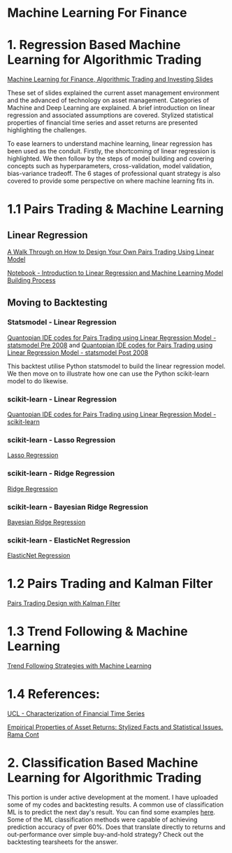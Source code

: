 # Machine Learning For Finance

# 1. Regression Based Machine Learning for Algorithmic Trading

[Machine Learning for Finance, Algorithmic Trading and Investing Slides](https://github.com/anthonyng2/Machine-Learning-For-Finance/blob/master/Regression%20Based%20Machine%20Learning%20for%20Algorithmic%20Trading/Machine%20Learning%20-%20Linear%20Regression%20for%20Algo%20Trading%20v2017-07-13.pdf)

These set of slides explained the current asset management environment and the advanced of technology on asset management. Categories of Machine and Deep Learning are explained. A brief introduction on linear regression and associated assumptions are covered. Stylized statistical properties of financial time series and asset returns are presented highlighting the challenges. 

To ease learners to understand machine learning, linear regression has been used as the conduit. Firstly, the shortcoming of linear regression is highlighted. We then follow by the steps of model building and covering concepts such as hyperparameters, cross-validation, model validation, bias-variance tradeoff. The 6 stages of professional quant strategy is also covered to provide some perspective on where machine learning fits in.



# 1.1 Pairs Trading & Machine Learning

## Linear Regression
[A Walk Through on How to Design Your Own Pairs Trading Using Linear Model](https://nbviewer.jupyter.org/github/anthonyng2/Machine-Learning-For-Finance/blob/master/Regression%20Based%20Machine%20Learning%20for%20Algorithmic%20Trading/Pairs_Trading_and_Linear_Regression.ipynb)

[Notebook - Introduction to Linear Regression and Machine Learning Model Building Process](https://nbviewer.jupyter.org/github/anthonyng2/Machine-Learning-For-Finance/blob/master/Regression%20Based%20Machine%20Learning%20for%20Algorithmic%20Trading/Linear%20Regression.ipynb)

## Moving to Backtesting

### Statsmodel - Linear Regression
[Quantopian IDE codes for Pairs Trading using Linear Regression Model - statsmodel Pre 2008](https://nbviewer.jupyter.org/github/anthonyng2/Machine-Learning-For-Finance/blob/master/Regression%20Based%20Machine%20Learning%20for%20Algorithmic%20Trading/Pairs%20Trading%20statsmodels%20Linear%20Pre%202008.py) and [Quantopian IDE codes for Pairs Trading using Linear Regression Model - statsmodel Post 2008](https://nbviewer.jupyter.org/github/anthonyng2/Machine-Learning-For-Finance/blob/master/Regression%20Based%20Machine%20Learning%20for%20Algorithmic%20Trading/Pairs%20Trading%20statsmodels%20Linear%20Post%202008.py)

This backtest utilise Python statsmodel to build the linear regression model. We then move on to illustrate how one can use the Python scikit-learn model to do likewise.

### scikit-learn - Linear Regression
[Quantopian IDE codes for Pairs Trading using Linear Regression Model - scikit-learn](https://nbviewer.jupyter.org/github/anthonyng2/Machine-Learning-For-Finance/blob/master/Regression%20Based%20Machine%20Learning%20for%20Algorithmic%20Trading/Pairs%20Trading%20scikit-learn%20Linear.py)

### scikit-learn - Lasso Regression
[Lasso Regression](https://nbviewer.jupyter.org/github/anthonyng2/Machine-Learning-For-Finance/blob/master/Regression%20Based%20Machine%20Learning%20for%20Algorithmic%20Trading/Pairs%20Trading%20-%20Lasso%20Regression.py)

### scikit-learn - Ridge Regression
[Ridge Regression](https://nbviewer.jupyter.org/github/anthonyng2/Machine-Learning-For-Finance/blob/master/Regression%20Based%20Machine%20Learning%20for%20Algorithmic%20Trading/Pairs%20Trading%20-%20Ridge%20Regression.py)

### scikit-learn - Bayesian Ridge Regression
[Bayesian Ridge Regression](https://nbviewer.jupyter.org/github/anthonyng2/Machine-Learning-For-Finance/blob/master/Regression%20Based%20Machine%20Learning%20for%20Algorithmic%20Trading/Pairs%20Trading%20-%20Bayesian%20Ridge%20Regression.py)

### scikit-learn - ElasticNet Regression
[ElasticNet Regression](https://nbviewer.jupyter.org/github/anthonyng2/Machine-Learning-For-Finance/blob/master/Regression%20Based%20Machine%20Learning%20for%20Algorithmic%20Trading/Pairs%20Trading%20-%20Elastic%20Net.py)



# 1.2 Pairs Trading and Kalman Filter
[Pairs Trading Design with Kalman Filter](https://nbviewer.jupyter.org/github/anthonyng2/Machine-Learning-For-Finance/blob/master/Regression%20Based%20Machine%20Learning%20for%20Algorithmic%20Trading/Pairs_Trading_with_Linear_Regression_and_Kalman_Filter.ipynb)



# 1.3 Trend Following & Machine Learning

[Trend Following Strategies with Machine Learning](https://nbviewer.jupyter.org/github/anthonyng2/Machine-Learning-For-Finance/blob/master/Regression%20Based%20Machine%20Learning%20for%20Algorithmic%20Trading/Trend_Following_Strategies_Penalized_Regression_Approach.ipynb)



# 1.4 References:
[UCL - Characterization of Financial Time Series](https://github.com/anthonyng2/Machine-Learning-For-Finance/blob/master/Regression%20Based%20Machine%20Learning%20for%20Algorithmic%20Trading/RN_11_01.pdf)

[Empirical Properties of Asset Returns: Stylized Facts and Statistical Issues. Rama Cont](https://github.com/anthonyng2/Machine-Learning-For-Finance/blob/master/Regression%20Based%20Machine%20Learning%20for%20Algorithmic%20Trading/empirical%20properties%20of%20asset%20returns.pdf)





# 2. Classification Based Machine Learning for Algorithmic Trading

This portion is under active development at the moment. I have uploaded some of my codes and backtesting results. A common use of classification ML is to predict the next day's result. You can find some examples [here](https://www.quantstart.com/articles/Forecasting-Financial-Time-Series-Part-1). Some of the ML classification methods were capable of achieving prediction accuracy of pver 60%. Does that translate directly to returns and out-performance over simple buy-and-hold strategy? Check out the backtesting tearsheets for the answer. 




